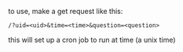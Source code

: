 to use, make a get request like this:

~~~~
/?uid=<uid>&time=<time>&question=<question>
~~~~

this will set up a cron job to run at time (a unix time)
